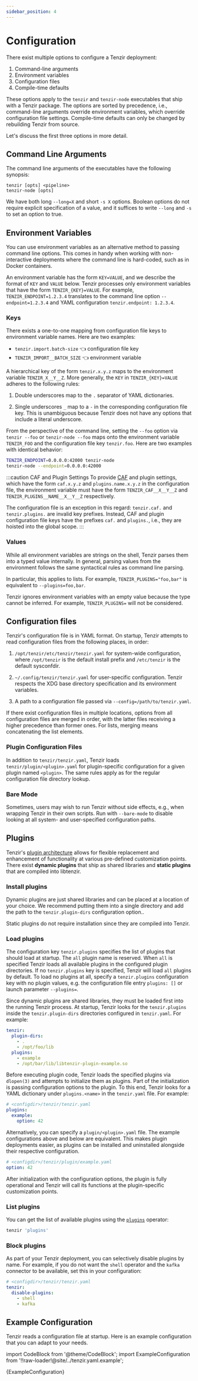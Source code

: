 ```yaml
---
sidebar_position: 4
---
```


# Configuration

There exist multiple options to configure a Tenzir deployment:

1. Command-line arguments
2. Environment variables
3. Configuration files
4. Compile-time defaults

These options apply to the `tenzir` and `tenzir-node` executables that ship with
a Tenzir package. The options are sorted by precedence, i.e., command-line
arguments override environment variables, which override configuration file
settings. Compile-time defaults can only be changed by rebuilding Tenzir from
source.

Let's discuss the first three options in more detail.

## Command Line Arguments

The command line arguments of the executables have the following synopsis:

```
tenzir [opts] <pipeline>
tenzir-node [opts]
```

We have both long `--long=X` and short `-s X` options. Boolean options do not
require explicit specification of a value, and it suffices to write `--long` and
`-s` to set an option to true.

## Environment Variables

You can use environment variables as an alternative method to passing command
line options. This comes in handy when working with non-interactive deployments
where the command line is hard-coded, such as in Docker containers.

An environment variable has the form `KEY=VALUE`, and we describe the format of
`KEY` and `VALUE` below. Tenzir processes only environment variables that have
the form `TENZIR_{KEY}=VALUE`. For example, `TENZIR_ENDPOINT=1.2.3.4` translates
to the command line option `--endpoint=1.2.3.4` and YAML configuration
`tenzir.endpoint: 1.2.3.4`.

### Keys

There exists a one-to-one mapping from configuration file keys to environment
variable names. Here are two examples:

- `tenzir.import.batch-size` 👈 configuration file key
- `TENZIR_IMPORT__BATCH_SIZE` 👈 environment variable

A hierarchical key of the form `tenzir.x.y.z` maps to the environment variable
`TENZIR_X__Y__Z`. More generally, the `KEY` in `TENZIR_{KEY}=VALUE` adheres to
the following rules:

1. Double underscores map to the `.` separator of YAML dictionaries.

2. Single underscores `_` map to a `-` in the corresponding configuration file
   key. This is unambiguous because Tenzir does not have any options that
   include a literal underscore.

From the perspective of the command line, setting the `--foo` option via `tenzir
--foo` or `tenzir-node --foo` maps onto the environment variable `TENZIR_FOO`
and the configuration file key `tenzir.foo`. Here are two examples with
identical behavior:

```bash
TENZIR_ENDPOINT=0.0.0.0:42000 tenzir-node
tenzir-node --endpoint=0.0.0.0:42000
```

:::caution CAF and Plugin Settings
To provide [CAF](https://github.com/actor-framework/actor-framework) and plugin
settings, which have the form `caf.x.y.z` and `plugins.name.x.y.z` in the
configuration file, the environment variable must have the form
`TENZIR_CAF__X__Y__Z` and `TENZIR_PLUGINS__NAME__X__Y__Z` respectively.

The configuration file is an exception in this regard: `tenzir.caf.` and
`tenzir.plugins.` are invalid key prefixes. Instead, CAF and plugin
configuration file keys have the prefixes `caf.` and `plugins.`, i.e., they are
hoisted into the global scope.
:::

### Values

While all environment variables are strings on the shell, Tenzir parses them
into a typed value internally. In general, parsing values from the environment
follows the same syntactical rules as command line parsing.

In particular, this applies to lists. For example, `TENZIR_PLUGINS="foo,bar"`
is equivalent to `--plugins=foo,bar`.

Tenzir ignores environment variables with an empty value because the type cannot
be inferred. For example, `TENZIR_PLUGINS=` will not be considered.

## Configuration files

Tenzir's configuration file is in YAML format. On startup, Tenzir attempts to
read configuration files from the following places, in order:

1. `/opt/tenzir/etc/tenzir/tenzir.yaml` for system-wide configuration, where
   `/opt/tenzir` is the default install prefix and `/etc/tenzir` is the default
   sysconfdir.

2. `~/.config/tenzir/tenzir.yaml` for user-specific configuration. Tenzir
   respects the XDG base directory specification and its environment variables.

3. A path to a configuration file passed via `--config=/path/to/tenzir.yaml`.

If there exist configuration files in multiple locations, options from all
configuration files are merged in order, with the latter files receiving a
higher precedence than former ones. For lists, merging means concatenating the
list elements.

### Plugin Configuration Files

In addition to `tenzir/tenzir.yaml`, Tenzir loads `tenzir/plugin/<plugin>.yaml`
for plugin-specific configuration for a given plugin named `<plugin>`. The same
rules apply as for the regular configuration file directory lookup.

### Bare Mode

Sometimes, users may wish to run Tenzir without side effects, e.g., when
wrapping Tenzir in their own scripts. Run with `--bare-mode` to disable looking
at all system- and user-specified configuration paths.

## Plugins

Tenzir's [plugin architecture](architecture/plugins.md) allows for
flexible replacement and enhancement of functionality at various pre-defined
customization points. There exist **dynamic plugins** that ship as shared
libraries and **static plugins** that are compiled into libtenzir.

### Install plugins

Dynamic plugins are just shared libraries and can be placed at a location of
your choice. We recommend putting them into a single directory and add the path
to the `tenzir.plugin-dirs` configuration option..

Static plugins do not require installation since they are compiled into Tenzir.

### Load plugins

The configuration key `tenzir.plugins` specifies the list of plugins that should
load at startup. The `all` plugin name is reserved. When `all` is specified
Tenzir loads all available plugins in the configured plugin directories. If no
`tenzir.plugins` key is specified, Tenzir will load `all` plugins by default. To
load no plugins at all, specify a `tenzir.plugins` configuration key with no
plugin values, e.g. the configuration file entry `plugins: []` or launch
parameter `--plugins=`.

Since dynamic plugins are shared libraries, they must be loaded first into the
running Tenzir process. At startup, Tenzir looks for the `tenzir.plugins` inside
the `tenzir.plugin-dirs` directories configured in `tenzir.yaml`. For example:

```yaml
tenzir:
  plugin-dirs:
    - .
    - /opt/foo/lib
  plugins:
    - example
    - /opt/bar/lib/libtenzir-plugin-example.so
```

Before executing plugin code, Tenzir loads the specified plugins via `dlopen(3)`
and attempts to initialize them as plugins. Part of the initialization is
passing configuration options to the plugin. To this end, Tenzir looks for a
YAML dictionary under `plugins.<name>` in the `tenzir.yaml` file. For example:

```yaml
# <configdir>/tenzir/tenzir.yaml
plugins:
  example:
    option: 42
```

Alternatively, you can specify a `plugin/<plugin>.yaml` file. The example
configurations above and below are equivalent. This makes plugin deployments
easier, as plugins can be installed and uninstalled alongside their respective
configuration.

```yaml
# <configdir>/tenzir/plugin/example.yaml
option: 42
```

After initialization with the configuration options, the plugin is fully
operational and Tenzir will call its functions at the plugin-specific
customization points.

### List plugins

You can get the list of available plugins using the
[`plugins`](tql2/operators/plugins.md) operator:

```bash
tenzir 'plugins'
```

### Block plugins

As part of your Tenzir deployment, you can selectively disable plugins by name.
For example, if you do not want the `shell` operator and the `kafka` connector
to be available, set this in your configuration:

```yaml
# <configdir>/tenzir/tenzir.yaml
tenzir:
  disable-plugins:
    - shell
    - kafka
```

## Example Configuration

Tenzir reads a configuration file at startup. Here is an example configuration
that you can adapt to your needs.

import CodeBlock from '@theme/CodeBlock';
import ExampleConfiguration from '!!raw-loader!@site/../tenzir.yaml.example';

<CodeBlock language="yaml">{ExampleConfiguration}</CodeBlock>
